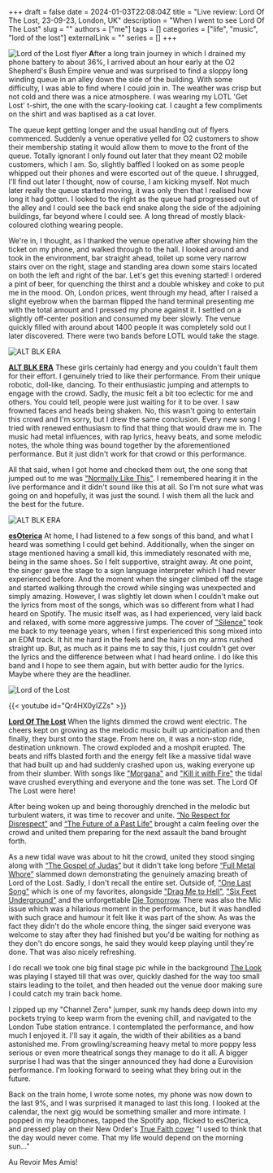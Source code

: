 +++ 
draft = false
date = 2024-01-03T22:08:04Z
title = "Live review: Lord Of The Lost, 23-09-23, London, UK"
description = "When I went to see Lord Of The Lost"
slug = ""
authors = ["me"]
tags = []
categories = ["life", "music", "lord of the lost"]
externalLink = ""
series = []
+++

![Lord of the Lost flyer](../../images/lotlmain.webp)
**A**fter a long train journey in which I drained my phone battery to about 36%, I arrived about an hour early at the O2 Shepherd's Bush Empire venue and was surprised to find a sloppy long winding queue in an alley down the side of the building. With some difficulty, I was able to find where I could join in. The weather was crisp but not cold and there was a nice atmosphere. I was wearing my LOTL 'Get Lost' t-shirt, the one with the scary-looking cat. I caught a few compliments on the shirt and was baptised as a cat lover.

The queue kept getting longer and the usual handing out of flyers commenced. Suddenly a venue operative yelled for O2 customers to show their membership stating it would allow them to move to the front of the queue. Totally ignorant I only found out later that they meant O2 mobile customers, which I am. So, slightly baffled I looked on as some people whipped out their phones and were escorted out of the queue. I shrugged, I'll find out later I thought, now of course, I am kicking myself.
Not much later really the queue started moving, it was only then that I realised how long it had gotten. I looked to the right as the queue had progressed out of the alley and I could see the back end snake along the side of the adjoining buildings, far beyond where I could see. A long thread of mostly black-coloured clothing wearing people.

We're in, I thought, as I thanked the venue operative after showing him the ticket on my phone, and walked through to the hall. I looked around and took in the environment, bar straight ahead, toilet up some very narrow stairs over on the right, stage and standing area down some stairs located on both the left and right of the bar. Let's get this evening started! I ordered a pint of beer, for quenching the thirst and a double whiskey and coke to put me in the mood. Oh, London prices, went through my head, after I raised a slight eyebrow when the barman flipped the hand terminal presenting me with the total amount and I pressed my phone against it.
I settled on a slightly off-center position and consumed my beer slowly. The venue quickly filled with around about 1400 people it was completely sold out I later discovered. There were two bands before LOTL would take the stage. 

![ALT BLK ERA](../../images/altblkera.png)

[**ALT BLK ERA**](https://open.spotify.com/artist/4FNR2qdCVKGAep4alfgt25?si=9101cfdffa1b4f59) These girls certainly had energy and you couldn't fault them for their effort. I genuinely tried to like their performance. From their unique robotic, doll-like, dancing. To their enthusiastic jumping and attempts to engage with the crowd. Sadly, the music felt a bit too eclectic for me and others. You could tell, people were just waiting for it to be over. I saw frowned faces and heads being shaken. No, this wasn't going to entertain this crowd and I'm sorry, but I drew the same conclusion. Every new song I tried with renewed enthusiasm to find that thing that would draw me in. The music had metal influences, with rap lyrics, heavy beats, and some melodic notes, the whole thing was bound together by the aforementioned performance. But it just didn't work for that crowd or this performance.

All that said, when I got home and checked them out, the one song that jumped out to me was ["Normally Like This"](https://open.spotify.com/track/7bm0WfGG6HRiuac1IdHBaL?si=b469d236241e493f). I remembered hearing it in the live performance and it didn't sound like this at all. So I'm not sure what was going on and hopefully, it was just the sound. I wish them all the luck and the best for the future.

![ALT BLK ERA](../../images/esoterica.jpg)

[**esOterica**](https://open.spotify.com/artist/63l2JZ9H6olP7LjPwYXN21?si=k6v1D-mbTju-NrKVpq_DBA) At home, I had listened to a few songs of this band, and what I heard was something I could get behind. Additionally, when the singer on stage mentioned having a small kid, this immediately resonated with me, being in the same shoes. So I felt supportive, straight away. At one point, the singer gave the stage to a sign language interpreter which I had never experienced before. And the moment when the singer climbed off the stage and started walking through the crowd while singing was unexpected and simply amazing.
However, I was slightly let down when I couldn't make out the lyrics from most of the songs, which was so different from what I had heard on Spotify. The music itself was, as I had experienced,  very laid back and relaxed, with some more aggressive jumps. The cover of ["Silence"](https://open.spotify.com/track/1pRsmwvF2pXx0uhoEcwzNA?si=465c4829a35444e9) took me back to my teenage years, when I first experienced this song mixed into an EDM track. It hit me hard in the feels and the hairs on my arms rushed straight up. 
But, as much as it pains me to say this, I just couldn't get over the lyrics and the difference between what I had heard online. I do like this band and I hope to see them again, but with better audio for the lyrics. Maybe where they are the headliner. 

![Lord of the Lost](../../images/lotltop.jpg)

{{< youtube id="Qr4HX0yIZZs" >}}

[**Lord Of The Lost**](https://open.spotify.com/artist/28eLrVsohdXynlnIzQ2VvI?si=J-gbUaiPR9278paYKxlhNQ) When the lights dimmed the crowd went electric. The cheers kept on growing as the melodic music built up anticipation and then finally, they burst onto the stage. From here on, it was a non-stop ride, destination unknown. The crowd exploded and a moshpit erupted. The beats and riffs blasted forth and the energy felt like a massive tidal wave that had built up and had suddenly crashed upon us, waking everyone up from their slumber. With songs like ["Morgana"](https://open.spotify.com/track/1mLk4egJTIZFHlAyzVj7Ac?si=1ba73af035d44b22) and ["Kill it with Fire"](https://open.spotify.com/track/3FY3UCaJuBeHeUSOvtyUcc?si=c83a4c5b694d4ec3) the tidal wave crushed everything and everyone and the tone was set. The Lord Of The Lost were here!

After being woken up and being thoroughly drenched in the melodic but turbulent waters, it was time to recover and unite. [“No Respect for Disrespect”](https://open.spotify.com/track/4dagHYQpq1e9g7CyRKHUyE?si=35002a2bd8354757) and [“The Future of a Past Life”](https://open.spotify.com/track/2vg3jTUQ97H9jVoO5oHsvD?si=a4b1065298844ca3) brought a calm feeling over the crowd and united them preparing for the next assault the band brought forth. 

As a new tidal wave was about to hit the crowd, united they stood singing along with [“The Gospel of Judas”](https://open.spotify.com/track/6qErTEvqkfG7oIbcRscSRv?si=b9fc04200fa947bc) but it didn't take long before [“Full Metal Whore”](https://open.spotify.com/track/1F3gopgzxl8vqpcpl406ge?si=8fbcc90916f74dfb) slammed down demonstrating the genuinely amazing breath of Lord of the Lost. Sadly, I don't recall the entire set. Outside of, ["One Last Song"](https://open.spotify.com/track/22Z1n6DFwgzo3Pfom1sm2a?si=d50f480b4a014ba4) which is one of my favorites, alongside ["Drag Me to Hell"](https://open.spotify.com/track/034mn6cKt4yGe6aOroguXZ?si=90da7c0a25494eaa), ["Six Feet Underground"](https://open.spotify.com/track/0mKzGNC4MYqGfAw1fESmpZ?si=79fcc0672a8c446a) and the unforgettable [Die Tomorrow](https://open.spotify.com/track/1J3LXLoimzT9axrJPRty9J?si=f3f3dc4bfadf4d35). There was also the Mic issue which was a hilarious moment in the performance, but it was handled with such grace and humour it felt like it was part of the show. As was the fact they didn't do the whole encore thing, the singer said everyone was welcome to stay after they had finished but you'd be waiting for nothing as they don't do encore songs, he said they would keep playing until they're done. That was also nicely refreshing.

I do recall we took one big final stage pic while in the background [The Look](https://open.spotify.com/track/2kB3y4qAJ7t6GNVK4Isu2z?si=3550e185898b497f) was playing I stayed till that was over, quickly dashed for the way too small stairs leading to the toilet, and then headed out the venue door making sure I could catch my train back home.

I zipped up my "Channel Zero" jumper, sunk my hands deep down into my pockets trying to keep warm from the evening chill, and navigated to the London Tube station entrance. I contemplated the performance, and how much I enjoyed it. I'll say it again, the width of their abilities as a band astonished me. From growling/screaming heavy metal to more poppy less serious or even more theatrical songs they manage to do it all. A bigger surprise I had was that the singer announced they had done a Eurovision performance. I'm looking forward to seeing what they bring out in the future. 

Back on the train home, I wrote some notes, my phone was now down to the last 9%, and I was surprised it managed to last this long. I looked at the calendar, the next gig would be something smaller and more intimate. I popped in my headphones, tapped the Spotify app, flicked to esOterica, and pressed play on their New Order's [True Faith cover](https://open.spotify.com/track/4LkJJraBDSxZ7S5k6DZMvv?si=1e30df69fb874e7b) "I used to think that the day would never come. That my life would depend on the morning sun..."

Au Revoir Mes Amis!
